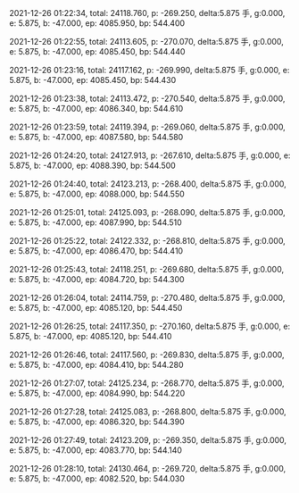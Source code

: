 2021-12-26 01:22:34, total: 24118.760, p: -269.250, delta:5.875 手, g:0.000, e: 5.875, b: -47.000, ep: 4085.950, bp: 544.400

2021-12-26 01:22:55, total: 24113.605, p: -270.070, delta:5.875 手, g:0.000, e: 5.875, b: -47.000, ep: 4085.450, bp: 544.440

2021-12-26 01:23:16, total: 24117.162, p: -269.990, delta:5.875 手, g:0.000, e: 5.875, b: -47.000, ep: 4085.450, bp: 544.430

2021-12-26 01:23:38, total: 24113.472, p: -270.540, delta:5.875 手, g:0.000, e: 5.875, b: -47.000, ep: 4086.340, bp: 544.610

2021-12-26 01:23:59, total: 24119.394, p: -269.060, delta:5.875 手, g:0.000, e: 5.875, b: -47.000, ep: 4087.580, bp: 544.580

2021-12-26 01:24:20, total: 24127.913, p: -267.610, delta:5.875 手, g:0.000, e: 5.875, b: -47.000, ep: 4088.390, bp: 544.500

2021-12-26 01:24:40, total: 24123.213, p: -268.400, delta:5.875 手, g:0.000, e: 5.875, b: -47.000, ep: 4088.000, bp: 544.550

2021-12-26 01:25:01, total: 24125.093, p: -268.090, delta:5.875 手, g:0.000, e: 5.875, b: -47.000, ep: 4087.990, bp: 544.510

2021-12-26 01:25:22, total: 24122.332, p: -268.810, delta:5.875 手, g:0.000, e: 5.875, b: -47.000, ep: 4086.470, bp: 544.410

2021-12-26 01:25:43, total: 24118.251, p: -269.680, delta:5.875 手, g:0.000, e: 5.875, b: -47.000, ep: 4084.720, bp: 544.300

2021-12-26 01:26:04, total: 24114.759, p: -270.480, delta:5.875 手, g:0.000, e: 5.875, b: -47.000, ep: 4085.120, bp: 544.450

2021-12-26 01:26:25, total: 24117.350, p: -270.160, delta:5.875 手, g:0.000, e: 5.875, b: -47.000, ep: 4085.120, bp: 544.410

2021-12-26 01:26:46, total: 24117.560, p: -269.830, delta:5.875 手, g:0.000, e: 5.875, b: -47.000, ep: 4084.410, bp: 544.280

2021-12-26 01:27:07, total: 24125.234, p: -268.770, delta:5.875 手, g:0.000, e: 5.875, b: -47.000, ep: 4084.990, bp: 544.220

2021-12-26 01:27:28, total: 24125.083, p: -268.800, delta:5.875 手, g:0.000, e: 5.875, b: -47.000, ep: 4086.320, bp: 544.390

2021-12-26 01:27:49, total: 24123.209, p: -269.350, delta:5.875 手, g:0.000, e: 5.875, b: -47.000, ep: 4083.770, bp: 544.140

2021-12-26 01:28:10, total: 24130.464, p: -269.720, delta:5.875 手, g:0.000, e: 5.875, b: -47.000, ep: 4082.520, bp: 544.030
